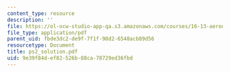 ```yaml
---
content_type: resource
description: ''
file: https://ol-ocw-studio-app-qa.s3.amazonaws.com/courses/16-13-aerodynamics-of-viscous-fluids-fall-2003/9e39f84def82526b88ca78729ed36fbd_ps2_solution.pdf
file_type: application/pdf
parent_uid: fbde3dc2-de9f-7f1f-98d2-6548acb89d56
resourcetype: Document
title: ps2_solution.pdf
uid: 9e39f84d-ef82-526b-88ca-78729ed36fbd
---
```

